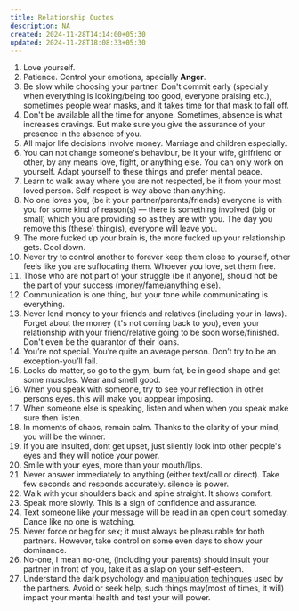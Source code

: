 ```yaml
---
title: Relationship Quotes
description: NA
created: 2024-11-28T14:14:00+05:30
updated: 2024-11-28T18:08:33+05:30
---
```


1. Love yourself.
2. Patience. Control your emotions, specially **Anger**.
3. Be slow while choosing your partner. Don't commit early (specially when everything is looking/being too good, everyone praising etc.), sometimes people wear masks, and it takes time for that mask to fall off. 
4. Don't be available all the time for anyone. Sometimes, absence is what increases cravings. But make sure you give the assurance of your presence in the absence of you.
5. All major life decisions involve money. Marriage and children especially.
6. You can not change someone's behaviour, be it your wife, girlfriend or other, by any means love, fight, or anything else. You can only work on yourself. Adapt yourself to these things and prefer mental peace.
7. Learn to walk away where you are not respected, be it from your most loved person. Self-respect is way above than anything.
8. No one loves you, (be it your partner/parents/friends) everyone is with you for some kind of reason(s) — there is something involved (big or small) which you are providing so as they are with you. The day you remove this (these) thing(s), everyone will leave you.
9. The more fucked up your brain is, the more fucked up your relationship gets. Cool down.
10. Never try to control another to forever keep them close to yourself, other feels like you are suffocating them. Whoever you love, set them free.
11. Those who are not part of your struggle (be it anyone), should not be the part of your success (money/fame/anything else).
12. Communication is one thing, but your tone while communicating is everything.
13. Never lend money to your friends and relatives (including your in-laws). Forget about the money (it's not coming back to you), even your relationship with your friend/relative going to be soon worse/finished. Don't even be the guarantor of their loans.
14. You’re not special. You’re quite an average person. Don’t try to be an exception-you’ll fail.
15. Looks do matter, so go to the gym, burn fat, be in good shape and get some muscles. Wear and smell good.
16. When you speak with someone, try to see your reflection in other persons eyes. this will make you apppear imposing.
17. When someone else is speaking, listen and when when you speak make sure then listen.
18. In moments of chaos, remain calm. Thanks to the clarity of your mind, you will be the winner.
19. If you are insulted, dont get upset, just silently look into other people's eyes and they will notice your power.
20. Smile with your eyes, more than your mouth/lips.
21. Never answer immediately to anything (either text/call or direct). Take few seconds and responds accurately. silence is power.
22. Walk with your shoulders back and spine straight. It shows comfort.
23. Speak more slowly. This is a sign of confidence and assurance.
24. Text someone like your message will be read in an open court someday. Dance like no one is watching.
25. Never force or beg for sex; it must always be pleasurable for both partners. However, take control on some even days to show your dominance.
26. No-one, I mean no-one, (including your parents) should insult your partner in front of you, take it as a slap on your self-esteem.
27. Understand the dark psychology and [manipulation techinques](https://www.verywellmind.com/manipulation-in-marriage-2302245) used by the partners. Avoid or seek help, such things may(most of times, it will) impact your mental health and test your will power.
